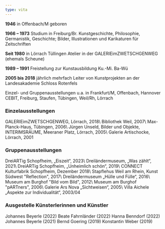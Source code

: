 ```yaml
---
type: vita
---
```

  
**1946** in Offenbach/M geboren

**1966 – 1973** Studium in Freiburg/Br.
Kunstgeschichte, Philosophie, Germanistik,
Geschichte; Bilder, Illustrationen und Karikaturen für Zeitschriften

**Seit 1980** in Lörrach Tüllingen
Atelier in der GALERIEimZWETSCHGENWEG (ehemals Scheune)

**1989 – 1991** Freistellung zur Kunstausbildung
Ku.-Mi. Ba-Wü

**2005 bis 2018** jährlich mehrfach Leiter von Kunstprojekten an
der Landesakademie Schloss Rotenfels

Einzel- und Gruppenausstellungen u.a. in Frankfurt/M, Offenbach, Hannover CEBIT, Freiburg, Staufen, Tübingen, Weil/Rh, Lörrach

  
### Einzelausstellungen
GALERIEimZWETSCHGENWEG, Lörrach, 2018\\
Bibliothek Weil, 2007\\
Max-Planck-Haus, Tübingen, 2006\\
Jürgen Unseld, Bilder und Objekte, INTERIMSRÄUME, Meeraner Platz, Lörrach, 2005\\
Galerie Artischocke, Lörrach, 2001


### Gruppenausstellungen
DreiARTig Schopfheim, „Eiszeit“, 2023\\
Dreiländermuseum, „Was zählt“, 2021\\
DreiARTig Schopfheim, „Unheimlich schön“, 2019\\
CONNECT Kulturfabrik Schopfheim, Dezember 2018\\
Stapflehus Weil am Rhein, Kunst Südwest "Reflection", 2017\\
Dreiländermuseum „Hülle und Fülle“, 2016\\
Museum am Burghof "Bild vom Bild", 2012\\
Museum am Burghof "pARTners", 2006\\
Galerie Ars Nova „Sichtweisen“, 2005\\
Villa Aichele „Aspekte zur Individualität“, 2003/04


### Ausgestelle Künsterlerinnen und Künstler
Johannes Beyerle (2022)
Beate Fahrnländer (2022)
Hanna Benndorf (2022)
Johannes Beyerle (2021)
Bernd Goering (2019)
Konstantin Weber (2019)

